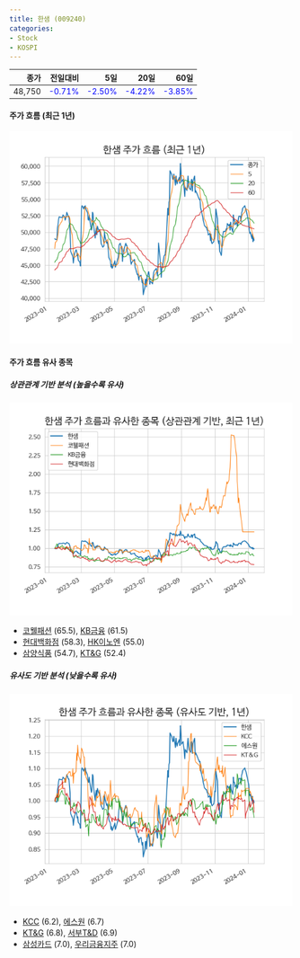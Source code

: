 ```yaml
---
title: 한샘 (009240)
categories:
- Stock
- KOSPI
---
```


|종가|전일대비|5일|20일|60일|
|---:|-------:|--:|---:|---:|
|48,750|<span style="color: blue">-0.71%</span>|<span style="color: blue">-2.50%</span>|<span style="color: blue">-4.22%</span>|<span style="color: blue">-3.85%</span>|

<!-- more -->


#### 주가 흐름 (최근 1년)
![009240](/assets/images/stock/009240.png)


#### 주가 흐름 유사 종목


##### 상관관계 기반 분석 (높을수록 유사)
![009240](/assets/images/stock/009240_corr.png)
- [코웰패션](/033290/) (65.5), [KB금융](/105560/) (61.5)
- [현대백화점](/069960/) (58.3), [HK이노엔](/195940/) (55.0)
- [삼양식품](/003230/) (54.7), [KT&G](/033780/) (52.4)


##### 유사도 기반 분석 (낮을수록 유사)	
![009240](/assets/images/stock/009240_sim.png)
- [KCC](/002380/) (6.2), [에스원](/012750/) (6.7)
- [KT&G](/033780/) (6.8), [서부T&D](/006730/) (6.9)
- [삼성카드](/029780/) (7.0), [우리금융지주](/316140/) (7.0)